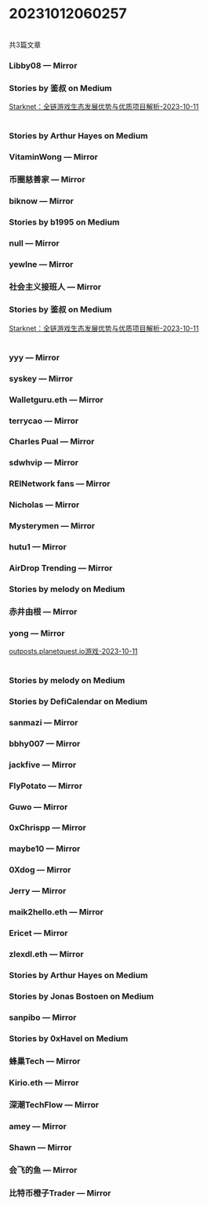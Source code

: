 <h1>20231012060257</h1><br/>共3篇文章




###  Libby08 — Mirror









###  Stories by 鉴叔 on Medium

<a target=_blank rel=nofollow href="https://medium.com/@jianshubiji/starknet-%E5%85%A8%E9%93%BE%E6%B8%B8%E6%88%8F%E7%94%9F%E6%80%81%E5%8F%91%E5%B1%95%E4%BC%98%E5%8A%BF%E4%B8%8E%E4%BC%98%E8%B4%A8%E9%A1%B9%E7%9B%AE%E8%A7%A3%E6%9E%90-01112397f07f?source=rss-bed923b52d0b------2" >Starknet：全链游戏生态发展优势与优质项目解析-2023-10-11</a><br/><br/>







###  Stories by Arthur Hayes on Medium









###  VitaminWong — Mirror









###  币圈慈善家 — Mirror

















###  biknow — Mirror







###  Stories by b1995 on Medium









###  null — Mirror















###  yewlne — Mirror











###  社会主义接班人 — Mirror













###  Stories by 鉴叔 on Medium

<a target=_blank rel=nofollow href="https://medium.com/@jianshubiji/starknet-%E5%85%A8%E9%93%BE%E6%B8%B8%E6%88%8F%E7%94%9F%E6%80%81%E5%8F%91%E5%B1%95%E4%BC%98%E5%8A%BF%E4%B8%8E%E4%BC%98%E8%B4%A8%E9%A1%B9%E7%9B%AE%E8%A7%A3%E6%9E%90-01112397f07f?source=rss-bed923b52d0b------2" >Starknet：全链游戏生态发展优势与优质项目解析-2023-10-11</a><br/><br/>







###  yyy — Mirror











###  syskey — Mirror











###  Walletguru.eth — Mirror









###  terrycao — Mirror



















###  Charles Pual — Mirror









###  sdwhvip — Mirror











###  REINetwork fans — Mirror







###  Nicholas — Mirror





















###  Mysterymen — Mirror







###  hutu1 — Mirror

















###  AirDrop Trending — Mirror









###  Stories by melody on Medium











###  赤井由根 — Mirror









###  yong — Mirror

<a target=_blank rel=nofollow href="https://mirror.xyz/yongxuan18.eth/i1gwnLj24WBnH1IVe87TOErOQxVhZaZbxoezIAJGV00" >outposts.planetquest.io游戏-2023-10-11</a><br/><br/>











###  Stories by melody on Medium







###  Stories by DefiCalendar on Medium







###  sanmazi — Mirror













###  bbhy007 — Mirror















###  jackfive — Mirror















###  FlyPotato — Mirror









###  Guwo — Mirror

















###  0xChrispp — Mirror













###  maybe10 — Mirror















###  0Xdog — Mirror











###  Jerry — Mirror













###  maik2hello.eth — Mirror









###  Ericet — Mirror







###  zlexdl.eth — Mirror







###  Stories by Arthur Hayes on Medium









###  Stories by Jonas Bostoen on Medium









###  sanpibo — Mirror







###  Stories by 0xHavel on Medium









###  蜂巢Tech — Mirror















###  Kirio.eth — Mirror













###  深潮TechFlow — Mirror













###  amey — Mirror











###  Shawn — Mirror











###  会飞的鱼 — Mirror



















###  比特币橙子Trader — Mirror













